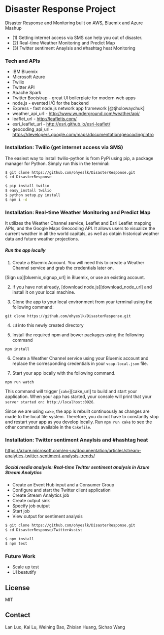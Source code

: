 # Disaster Response Project

Disaster Response and Monitoring built on AWS, Bluemix and Azure Mashup

- (1) Getting internet access via SMS can help you out of disaster.
- (2) Real-time Weather Monitoring and Predict Map
- (3) Twitter sentiment Anaylsis and #hashtag heat Monitoring

### Tech and APIs
* IBM Bluemix
* Microsoft Azure
* Twilio
* Twitter API 
* Apache Spark
* Twitter Bootstrap - great UI boilerplate for modern web apps
* node.js - evented I/O for the backend
* Express - fast node.js network app framework [@tjholowaychuk]
* weather_api_url - http://www.wunderground.com/weather/api/
* leaflet_url - http://leafletjs.com/
* esri_leaflet_url - http://esri.github.io/esri-leaflet/
* geocoding_api_url - https://developers.google.com/maps/documentation/geocoding/intro




### Installation: Twilio (get internet access via SMS)

The easiest way to install twilio-python is from PyPi using pip, a package manager for Python. Simply run this in the terminal:

```sh
$ git clone https://github.com/ohyeslk/DisasterResponse.git
$ cd DisasterResponse
```

```sh
$ pip install twilio
$ easy_install twilio
$ python setup.py install
$ npm i -d
```

### Installation: Real-time Weather Monitoring and Predict Map 

It utilizes the Weather Channel service, Leaflet and Esri Leaflet mapping APIs, and the Google Maps Geocoding API. It allows users to visualize the current weather in all the world capitals, as well as obtain historical weather data and future weather projections. 
##### Run the app locally
1. Create a Bluemix Account. You will need this to create a Weather Channel service and grab the credentials later on.

[Sign up][bluemix_signup_url] in Bluemix, or use an existing account.

2. If you have not already, [download node.js][download_node_url] and install it on your local machine.

3. Clone the app to your local environment from your terminal using the following command:

```
git clone https://github.com/ohyeslk/DisasterResponse.git
```

4. `cd` into this newly created directory

5. Install the required npm and bower packages using the following command

```
npm install
```

6. Create a Weather Channel service using your Bluemix account and replace the corresponding credentials in your `vcap-local.json` file.

7. Start your app locally with the following command.

```
npm run watch
```

This command will trigger [`cake`][cake_url] to build and start your application. When your app has started, your console will print that your `server started on: http://localhost:0926`.

Since we are using `cake`, the app is rebuilt continuously as changes are made to the local file system. Therefore, you do not have to constantly stop and restart your app as you develop locally. Run `npm run cake` to see the other commands available in the `Cakefile`.

### Installation: Twitter sentiment Anaylsis and #hashtag heat 
https://azure.microsoft.com/en-us/documentation/articles/stream-analytics-twitter-sentiment-analysis-trends/

##### Social media analysis: Real-time Twitter sentiment analysis in Azure Stream Analytics

- Create an Event Hub input and a Consumer Group
- Configure and start the Twitter client application
- Create Stream Analytics job
- Create output sink
- Specify job output
- Start job
- View output for sentiment analysis


```sh
$ git clone https://github.com/ohyeslk/DisasterResponse.git
$ cd DisasterResponse/TwitterAssist
```

```sh
$ npm install
$ npm test
```

### Future Work

- Scale up test
- UI beatutify

License
----

MIT

Contact
----
Lan Luo, Kai Lu, Weining Bao, Zhixian Huang, Sichao Wang

